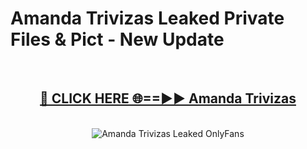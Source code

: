 # Amanda Trivizas Leaked Private Files & Pict - New Update
<br>
<div align="center">
<h2><a href="https://mediafilles.blogspot.com/?title=Amanda_Trivizas" rel="nofollow">🔴 CLICK HERE 🌐==►► Amanda Trivizas</a></h2>
<br>
<a href="https://mediafilles.blogspot.com/?title=Amanda_Trivizas" rel="nofollow" data-target="animated-image.originalLink"><img src="https://i.ibb.co.com/WyWwxjT/player-gif2.gif" alt="Amanda Trivizas Leaked OnlyFans" style="max-width: 100%; display: inline-block;" data-target="animated-image.originalImage"></a>
</div>
<br>